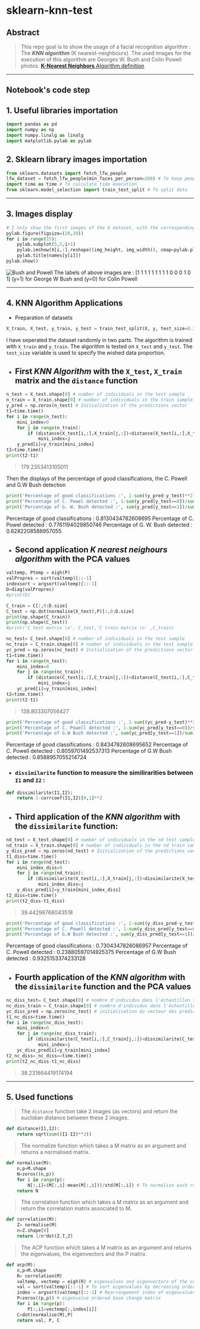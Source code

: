 # sklearn-knn-test
## Abstract
 > This repo goal is to show the usage of a facial recognition algorithm : The _**KNN algorithm**_ (K nearest-neighbours). The used images for the execution of this algorithm are Georges W. Bush and Colin Powell photos. [**K-Nearest Neighbors** Algorithm definition](https://en.wikipedia.org/wiki/K-nearest_neighbors_algorithm "k-nearest neighbors algorithm")
___
## Notebook's code step

## 1. Useful libraries importation
```python
import pandas as pd
import numpy as np
import numpy.linalg as linalg
import matplotlib.pylab as pylab
```
## 2. Sklearn library images importation
```python
from sklearn.datasets import fetch_lfw_people
lfw_dataset = fetch_lfw_people(min_faces_per_person=200) # To keep people who got 200 images or more
import time as time # To calculate time execution
from sklearn.model_selection import train_test_split # To split data
```
___
## 3. Images display
```python
# I only show the first images of the X dataset, with the corresponding names
pylab.figure(figsize=(20,20))
for i in range(15):
    pylab.subplot(5,5,i+1)
    pylab.imshow(X[i,:].reshape((img_height, img_width)), cmap=pylab.plt.cm.gray) # figure's display
    pylab.title(names[y[i]])
pylab.show()
```
![Bush and Powell](bush_powell.png)
The labels of above images are : [1 1 1 1 1 1 1 1 1 0 0 0 1 0 1] (y=1) for George W Bush and (y=0) for Colin Powell
___
## 4. **KNN Algorithm** Applications
* Preparation of datasets
```python
X_train, X_test, y_train, y_test = train_test_split(X, y, test_size=0.3)
```
I have seperated the dataset randomly in two parts. The algorithm is trained with `X_train` and `y_train`. The algorithm is tested on `X_test` and `y_test`. The `test_size` variable is used to specify the wished data proportion.
* ## First _KNN Algorithm_ with the `X_test`, `X_train` matrix and the `distance` function
```python
n_test = X_test.shape[0] # number of individuals in the test sample
n_train = X_train.shape[0] # number of individuals in the train sample
y_pred = np.zeros(n_test) # Initialization of the predictions vector
t1=time.time()
for i in range(n_test):
    mini_index=0
    for j in range(n_train):
        if (distance(X_test[i,:],X_train[j,:])<distance(X_test[i,:],X_train[mini_index,:])):
            mini_index=j
    y_pred[i]=y_train[mini_index]
t2=time.time()
print(t2-t1)
```
> 179.2353413105011

Then the displays of the percentage of good classifications, the C. Powell and G.W Bush detection
```python
print('Percentage of good classifications :', 1-sum((y_pred-y_test)**2)/n_test)
print('Percentage of C. Powel detected :', 1-sum(y_pred[y_test==0])/sum(y_test==0))
print('Percentage of G. W. Bush detected :', sum(y_pred[y_test==1])/sum(y_test==1))
```
Percentage of good classifications : 0.8130434782608695
Percentage of C. Powel detected : 0.7761194029850746
Percentage of G. W. Bush detected : 0.8282208588957055

* ## Second application _**K nearest neighours algorithm**_  with the PCA values
```python
valtemp, Ptemp = eigh(P)
valPropres = sort(valtemp)[::-1]
indexsort = argsort(valtemp)[::-1]
D=diag(valPropres)
#print(D)
```
```python
C_train = C[:,0:D.size]
C_test = np.dot(normalise(X_test),P)[:,0:D.size]
print(np.shape(C_train))
print(np.shape(C_test))
#print('C test matrix \n', C_test,'C train matrix \n' ,C_train)
```
```python
nc_test= C_test.shape[0] # number of individuals in the test sample
nc_train = C_train.shape[0] # number of individuals in the test sample
yc_pred = np.zeros(nc_test) # Initialization of the predictions vector
t1=time.time()
for i in range(n_test):
    mini_index=0
    for j in range(nc_train):
        if (distance(C_test[i,:],C_train[j,:])<distance(C_test[i,:],C_train[mini_index,:])):
            mini_index=j
    yc_pred[i]=y_train[mini_index]
t2=time.time()
print(t2-t1)
```
> 138.803307056427
```python
print('Percentage of good classifications :', 1-sum((yc_pred-y_test)**2)/nc_test)
print('Percentage of C. Powell detected :', 1-sum(yc_pred[y_test==0])/sum(y_test==0))
print('Percentage of G.W Bush detected :', sum(yc_pred[y_test==1])/sum(y_test==1))
```
Percentage of good classifications : 0.8434782608695652
Percentage of C. Powell detected : 0.8059701492537313
Percentage of G.W Bush detected : 0.8588957055214724

* ### `dissimilarite` function to measure the similirarities between `I1` and `I2` : 

```python
def dissimilarite(I1,I2):
    return 1-corrcoef(I1,I2)[0,1]**2
```

* ## Third application of the _**KNN algorithm**_ with the `dissimilarite` function:

```python
nd_test = X_test.shape[0] # number of individuals in the nd test sample
nd_train = X_train.shape[0] # number of individuals in the nd train sample
y_diss_pred = np.zeros(nd_test) # Initialization of the predictions vector
t1_diss=time.time()
for i in range(nd_test):
    mini_index_diss=0
    for j in range(nd_train):
        if (dissimilarite(X_test[i,:],X_train[j,:])<dissimilarite(X_test[i,:],X_train[mini_index,:])):
            mini_index_diss=j
    y_diss_pred[i]=y_train[mini_index_diss]
t2_diss=time.time()
print(t2_diss-t1_diss)
```
> 39.44298768043518

```python
print('Percentage of good classifications :', 1-sum((y_diss_pred-y_test)**2)/nd_test)
print('Percentage of C. Powell detected :', 1-sum(y_diss_pred[y_test==0])/sum(y_test==0))
print('Percentage of G.W Bush detected :', sum(y_diss_pred[y_test==1])/sum(y_test==1))
```
Percentage of good classifications : 0.7304347826086957
Percentage of C. Powell detected : 0.23880597014925375
Percentage of G.W Bush detected : 0.9325153374233128

* ## Fourth application of the _**KNN algorithm**_ with the `dissimilarite` function and the PCA values

```python
nc_diss_test= C_test.shape[0] # nombre d'individus dans l'échantillon test
nc_diss_train = C_train.shape[0] # nombre d'individus dans l'échantillon train
yc_diss_pred = np.zeros(nc_test) # initialisation du vecteur des prédictions
t1_nc_diss=time.time()
for i in range(nc_diss_test):
    mini_index=0
    for j in range(nc_diss_train):
        if (dissimilarite(C_test[i,:],C_train[j,:])<dissimilarite(C_test[i,:],C_train[mini_index,:])):
            mini_index=j
    yc_diss_pred[i]=y_train[mini_index]
t2_nc_diss=_nc_diss==time.time()
print(t2_nc_diss-t1_nc_diss)
```
  > 38.231664419174194
___
## 5. Used functions
> The `distance` function take 2 images (as vectors) and return the euclidian distance between these 2 images.
```python
def distance(I1,I2):
    return sqrt(sum((I1-I2)**2))
```

> The normalize function which takes a M matrix as an argument and returns a normalised matrix.

```python
def normalise(M):
    n,p=M.shape
    N=zeros((n,p))
    for i in range(p):
        N[:,i]=(M[:,i]-mean(M[:,i]))/std(M[:,i]) # To normalize each row
    return N
```
> The correlation function which takes a M matrix as an argument and return the correlation matrix associated to M.

```python
def correlation(M):
    Z= normalise(M)
    n=Z.shape[0]
    return 1/n*dot(Z.T,Z)
```
> The ACP function which takes a M matrix as an argument and returns the eigenvalues, the eigenvectors and the P matrix.
```python
def acp(M):
    n,p=M.shape
    R= correlation(M)
    valtemp, vectemp = eigh(R) # eigenvalues and eigenvectors of the correlation matrix
    val = sort(valtemp)[::-1] # To sort eigenvalues by decreasing order
    index = argsort(valtemp)[::-1] # Rearrangement index of eigenvalues by decreasing order
    P=zeros((p,p)) # eigenvalue ordered base change matrix
    for i in range(p):
        P[:,i]=vectemp[:,index[i]]
    C=dot(normalise(M),P)
    return val, P, C
```